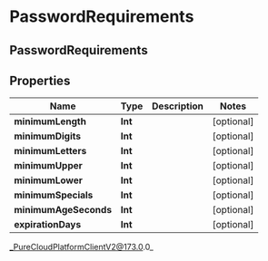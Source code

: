 # PasswordRequirements

## PasswordRequirements

## Properties

|Name | Type | Description | Notes|
|------------ | ------------- | ------------- | -------------|
| **minimumLength** | **Int** |  | [optional] |
| **minimumDigits** | **Int** |  | [optional] |
| **minimumLetters** | **Int** |  | [optional] |
| **minimumUpper** | **Int** |  | [optional] |
| **minimumLower** | **Int** |  | [optional] |
| **minimumSpecials** | **Int** |  | [optional] |
| **minimumAgeSeconds** | **Int** |  | [optional] |
| **expirationDays** | **Int** |  | [optional] |



_PureCloudPlatformClientV2@173.0.0_
